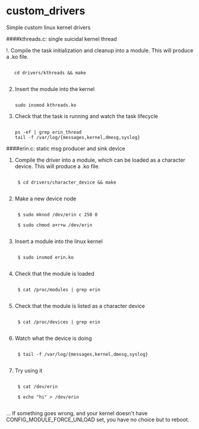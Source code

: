 custom_drivers
==============

Simple custom linux kernel drivers

####kthreads.c: single suicidal kernel thread

!. Compile the task initialization and cleanup into
   a module.  This will produce a .ko file.

   <code>
   cd drivers/kthreads && make
   </code>

2. Insert the module into the kernel

   <code>
   sudo insmod kthreads.ko
   </code>

3. Check that the task is running and watch
   the task lifecycle

   <code>
   ps -ef | grep erin_thread
   tail -f /var/log/{messages,kernel,dmesg,syslog}
   </code>

####erin.c: static msg producer and sink device

1. Compile the driver into a module, which can be loaded
   as a character device.  This will produce a .ko file.

    <code>
    $ cd drivers/character_device && make
    </code>

2. Make a new device node

    <code>
    $ sudo mknod /dev/erin c 250 0<br>
    $ sudo chmod a+r+w /dev/erin
    </code>

3. Insert a module into the linux kernel

    <code>
    $ sudo insmod erin.ko
    </code>

4. Check that the module is loaded

    <code>
    $ cat /proc/modules | grep erin
    </code>
 
5. Check that the module is listed as a character device

    <code>
    $ cat /proc/devices | grep erin
    </code>

6. Watch what the device is doing

    <code>
    $ tail -f /var/log/{messages,kernel,dmesg,syslog}
    </code>

7. Try using it

    <code>
    $ cat /dev/erin<br>
    $ echo "hi" > /dev/erin
    </code>

... If something goes wrong, and your kernel doesn't have
CONFIG_MODULE_FORCE_UNLOAD set, you have no choice but to reboot.

